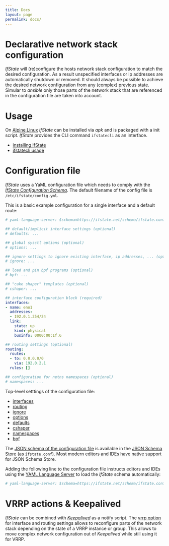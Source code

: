 ```yaml
---
title: Docs
layout: page
permalink: docs/
---
```


# Declarative network stack configuration

*IfState* will (re)configure the hosts network stack configuration to match the desired configuration. As a result unspecified interfaces or ip addresses are automatically shutdown or removed. It should always be possible to achieve the desired network configuration from any (complex) previous state. Simular to *ansible* only those parts of the network stack that are referenced in the configuration file are taken into account.

# Usage

On [Alpine Linux](https://www.alpinelinux.org) *IfState* can be installed via *apk* and is packaged with a init script. *IfState* provides the CLI command `ifstatecli` as an interface.

- [installing IfState](install)
- [ifstatecli usage](cli)

# Configuration file

*IfState* uses a YaML configuration file which needs to comply with the [*IfState Configuration Schema*](../schema). The default filename of the config file is `/etc/ifstate/config.yml`.

This is a basic example configuration for a single interface and a default route:
```yaml
# yaml-language-server: $schema=https://ifstate.net/schema/ifstate.conf.schema.json

## default/implicit interface settings (optional)
# defaults: ...

## global sysctl options (optional)
# options: ...

## ignore settings to ignore existing interface, ip addresses, ... (optional)
# ignore: ...

## load and pin bpf programs (optional)
# bpf: ...

## "cake shaper" templates (optional)
# cshaper: ...

## interface configuration block (required)
interfaces:
- name: eno1
  addresses:
  - 192.0.1.254/24
  link:
    state: up
    kind: physical
    businfo: 0000:00:1f.6

## routing settings (optional)
routing:
  routes:
  - to: 0.0.0.0/0
    via: 192.0.2.1
  rules: []

## configuration for netns namespaces (optional)
# namespaces: ...
```

Top-level setttings of the configuration file:
- [interfaces](interfaces)
- [routing](routing)
- [ignore](ignore)
- [options](options)
- [defaults](defaults)
- [cshaper](cshaper)
- [namespaces](namespaces)
- [bpf](bpf)

The [JSON schema of the configuration file](../schema) is available in the [JSON Schema Store](https://www.schemastore.org/json/) (as `ifstate.conf`). Most modern editors and IDEs have native support for JSON Schema Store.

Adding the following line to the configuration file instructs editors and IDEs using the [YAML Language Server](https://github.com/redhat-developer/yaml-language-server#clients) to load the *IfState* schema automatically:

```yaml
# yaml-language-server: $schema=https://ifstate.net/schema/ifstate.conf.schema.json
```


# VRRP actions & Keepalived

*IfState* can be combined with [*Keepalived*](https://www.keepalived.org/) as a notify script. The [vrrp option](vrrp.html) for interface and routing settings allows to reconfigure parts of the network stack depending on the state of a VRRP instance or group. This allows to move complex network configuration out of *Keepalived* while still using it for VRRP.
